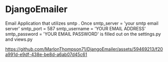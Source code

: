 # DjangoEmailer
Email Application that utilizes smtp . Once 
            smtp_server = 'your smtp email server'
            smtp_port = 587
            smtp_username = 'YOUR EMAIL ADDRESS'
            smtp_password = 'YOUR EMAIL PASSWORD'
is filled out on the settings.py and views.py

https://github.com/MarlonThompson71/DjangoEmailer/assets/59469213/f20a991d-e9df-438e-be8d-a6ab07d45c61

